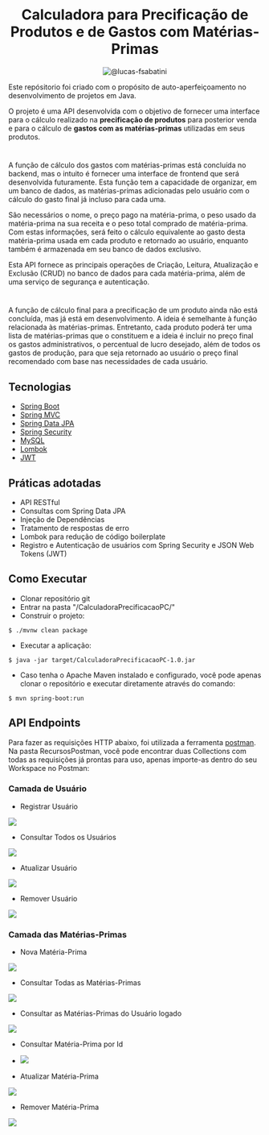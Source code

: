 <h1 align="center">
  Calculadora para Precificação de Produtos e de Gastos com Matérias-Primas
</h1>

<p align="center">
 <img src="https://img.shields.io/static/v1?label=LinkedIn&message=@lucas-frsabatini&color=0e76a8&labelColor=000000" alt="@lucas-fsabatini"/>
</p>

Este repósitorio foi criado com o propósito de auto-aperfeiçoamento no desenvolvimento de projetos em Java.

O projeto é uma API desenvolvida com o objetivo de fornecer uma interface para o cálculo realizado na **precificação de produtos** para posterior venda e para o cálculo de **gastos com as matérias-primas** utilizadas em seus produtos.
#
A função de cálculo dos gastos com matérias-primas está concluída no backend, mas o intuito é fornecer uma interface de frontend que será desenvolvida futuramente. Esta função tem a capacidade de organizar, em um banco de dados, as matérias-primas adicionadas pelo usuário com o cálculo do gasto final já incluso para cada uma.

São necessários o nome, o preço pago na matéria-prima, o peso usado da matéria-prima na sua receita e o peso total comprado de matéria-prima. Com estas informações, será feito o cálculo equivalente ao gasto desta matéria-prima usada em cada produto e retornado ao usuário, enquanto também é armazenada em seu banco de dados exclusivo.

Esta API fornece as principais operações de Criação, Leitura, Atualização e Exclusão (CRUD) no banco de dados para cada matéria-prima, além de uma serviço de segurança e autenticação.
#
A função de cálculo final para a precificação de um produto ainda não está concluída, mas já está em desenvolvimento. A ideia é semelhante à função relacionada às matérias-primas. Entretanto, cada produto poderá ter uma lista de matérias-primas que o constituem e a ideia é incluir no preço final os gastos administrativos, o percentual de lucro desejado, além de todos os gastos de produção, para que seja retornado ao usuário o preço final recomendado com base nas necessidades de cada usuário.

## Tecnologias
 
- [Spring Boot](https://spring.io/projects/spring-boot)
- [Spring MVC](https://docs.spring.io/spring-framework/reference/web/webmvc.html)
- [Spring Data JPA](https://spring.io/projects/spring-data-jpa)
- [Spring Security](https://spring.io/projects/spring-security)
- [MySQL](https://dev.mysql.com/downloads/)
- [Lombok](https://projectlombok.org/)
- [JWT](https://jwt.io/introduction)

## Práticas adotadas

- API RESTful
- Consultas com Spring Data JPA
- Injeção de Dependências
- Tratamento de respostas de erro
- Lombok para redução de código boilerplate
- Registro e Autenticação de usuários com Spring Security e JSON Web Tokens (JWT)

## Como Executar

- Clonar repositório git
- Entrar na pasta "/CalculadoraPrecificacaoPC/"
- Construir o projeto:
```
$ ./mvnw clean package
```
- Executar a aplicação:
```
$ java -jar target/CalculadoraPrecificacaoPC-1.0.jar
```

- Caso tenha o Apache Maven instalado e configurado, você pode apenas clonar o repositório e executar diretamente através do comando:

```
$ mvn spring-boot:run
```

## API Endpoints

Para fazer as requisições HTTP abaixo, foi utilizada a ferramenta [postman](https://www.postman.com/). Na pasta RecursosPostman, você pode encontrar duas Collections com todas as requisições já prontas para uso, apenas importe-as dentro do seu Workspace no Postman:

### Camada de Usuário

- Registrar Usuário

<img src="https://github.com/LucasSabatini/CalculadoraParaPrecificacao/blob/master/RecursosPostman/RegisterUser.png">

- Consultar Todos os Usuários

<img src="https://github.com/LucasSabatini/CalculadoraParaPrecificacao/blob/master/RecursosPostman/GetAllUsers.png">

- Atualizar Usuário

<img src="https://github.com/LucasSabatini/CalculadoraParaPrecificacao/blob/master/RecursosPostman/UpdateUser.png">

- Remover Usuário

<img src="https://github.com/LucasSabatini/CalculadoraParaPrecificacao/blob/master/RecursosPostman/DeleteUser.png">

### Camada das Matérias-Primas

- Nova Matéria-Prima

<img src="https://github.com/LucasSabatini/CalculadoraParaPrecificacao/blob/master/RecursosPostman/AddRawMaterial.png">

- Consultar Todas as Matérias-Primas

<img src="https://github.com/LucasSabatini/CalculadoraParaPrecificacao/blob/master/RecursosPostman/GetAllRawMaterials.png">

- Consultar as Matérias-Primas do Usuário logado

<img src="https://github.com/LucasSabatini/CalculadoraParaPrecificacao/blob/master/RecursosPostman/GetAllRawMaterialsOfUser.png">

- Consultar Matéria-Prima por Id

- <img src="https://github.com/LucasSabatini/CalculadoraParaPrecificacao/blob/master/RecursosPostman/GetRawMaterialById.png">

- Atualizar Matéria-Prima

<img src="https://github.com/LucasSabatini/CalculadoraParaPrecificacao/blob/master/RecursosPostman/UpdateRawMaterial.png">

- Remover Matéria-Prima

<img src="https://github.com/LucasSabatini/CalculadoraParaPrecificacao/blob/master/RecursosPostman/DeleteRawMaterial.png">

